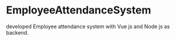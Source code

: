 # EmployeeAttendanceSystem
developed Employee attendance system with Vue js and Node js as backend. 
